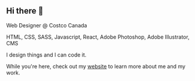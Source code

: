 ## Hi there 👋

Web Designer @ Costco Canada

HTML, CSS, SASS, Javascript, React, Adobe Photoshop, Adobe Illustrator, CMS 

I design things and I can code it.

While you're here, check out my <a href="[https://www.shannontao.dev/](https://shannerportfolio.netlify.app/)">website</a> to learn more about me and my work.

<!--
**shanningtatum/shanningtatum** is a ✨ _special_ ✨ repository because its `README.md` (this file) appears on your GitHub profile.

Here are some ideas to get you started:

- 🔭 I’m currently working on ...
- 🌱 I’m currently learning ...
- 👯 I’m looking to collaborate on ...
- 🤔 I’m looking for help with ...
- 💬 Ask me about ...
- 📫 How to reach me: ...
- 😄 Pronouns: ...
- ⚡ Fun fact: ...
-->
